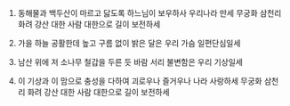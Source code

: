 
1. 동해물과 백두산이 마르고 닳도록
하느님이 보우하사 우리나라 만세
무궁화 삼천리 화려 강산
대한 사람 대한으로 길이 보전하세



3. 가을 하늘 공활한데 높고 구름 없이
밝은 달은 우리 가슴 일편단심일세



2. 남산 위에 저 소나무 철갑을 두른 듯
바람 서리 불변함은 우리 기상일세



4. 이 기상과 이 맘으로 충성을 다하여
괴로우나 즐거우나 나라 사랑하세
무궁화 삼천리 화려 강산
대한 사람 대한으로 길이 보전하세